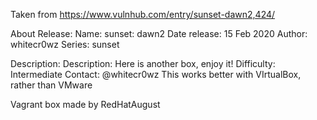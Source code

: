 Taken from https://www.vulnhub.com/entry/sunset-dawn2,424/ 

About Release:
    Name: sunset: dawn2
    Date release: 15 Feb 2020
    Author: whitecr0wz
    Series: sunset

Description:
    Description: Here is another box, enjoy it!
    Difficulty: Intermediate
    Contact: @whitecr0wz
    This works better with VIrtualBox, rather than VMware 

Vagrant box made by RedHatAugust
